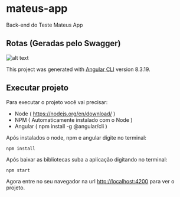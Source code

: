 # mateus-app
Back-end do Teste Mateus App

## Rotas (Geradas pelo Swagger)
 ![alt text](https://raw.githubusercontent.com/enosgomes/mateus-test-backend/master/src/main/resources/static/telainicial.png)

This project was generated with [Angular CLI](https://github.com/angular/angular-cli) version 8.3.19.

## Executar projeto
Para executar o projeto você vai precisar:
- Node ( https://nodejs.org/en/download/ ) 
- NPM ( Automaticamente instalado com o Node )
- Angular ( npm install -g @angular/cli )

Após instalados o node, npm e angular digite no terminal:

````
npm install
````

Após baixar as bibliotecas suba a aplicação digitando no terminal:

````
npm start
````

Agora entre no seu navegador na url <http://localhost:4200> para ver o projeto.
